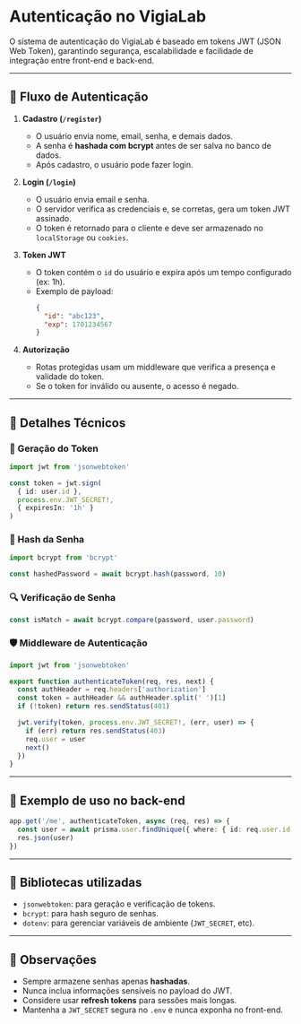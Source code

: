 # Autenticação no VigiaLab

O sistema de autenticação do VigiaLab é baseado em tokens JWT (JSON Web Token), garantindo segurança, escalabilidade e facilidade de integração entre front-end e back-end.

---

## 🔐 Fluxo de Autenticação

1. **Cadastro (`/register`)**
   - O usuário envia nome, email, senha, e demais dados.
   - A senha é **hashada com bcrypt** antes de ser salva no banco de dados.
   - Após cadastro, o usuário pode fazer login.

2. **Login (`/login`)**
   - O usuário envia email e senha.
   - O servidor verifica as credenciais e, se corretas, gera um token JWT assinado.
   - O token é retornado para o cliente e deve ser armazenado no `localStorage` ou `cookies`.

3. **Token JWT**
   - O token contém o `id` do usuário e expira após um tempo configurado (ex: 1h).
   - Exemplo de payload:
     ```json
     {
       "id": "abc123",
       "exp": 1701234567
     }
     ```

4. **Autorização**
   - Rotas protegidas usam um middleware que verifica a presença e validade do token.
   - Se o token for inválido ou ausente, o acesso é negado.

---

## 🔧 Detalhes Técnicos

### 🔑 Geração do Token

```ts
import jwt from 'jsonwebtoken'

const token = jwt.sign(
  { id: user.id },
  process.env.JWT_SECRET!,
  { expiresIn: '1h' }
)
```

### 🧂 Hash da Senha

```ts
import bcrypt from 'bcrypt'

const hashedPassword = await bcrypt.hash(password, 10)
```

### 🔍 Verificação de Senha

```ts
const isMatch = await bcrypt.compare(password, user.password)
```

### 🛡️ Middleware de Autenticação

```ts
import jwt from 'jsonwebtoken'

export function authenticateToken(req, res, next) {
  const authHeader = req.headers['authorization']
  const token = authHeader && authHeader.split(' ')[1]
  if (!token) return res.sendStatus(401)

  jwt.verify(token, process.env.JWT_SECRET!, (err, user) => {
    if (err) return res.sendStatus(403)
    req.user = user
    next()
  })
}
```

---

## 🧪 Exemplo de uso no back-end

```ts
app.get('/me', authenticateToken, async (req, res) => {
  const user = await prisma.user.findUnique({ where: { id: req.user.id } })
  res.json(user)
})
```

---

## 🧰 Bibliotecas utilizadas

- `jsonwebtoken`: para geração e verificação de tokens.
- `bcrypt`: para hash seguro de senhas.
- `dotenv`: para gerenciar variáveis de ambiente (`JWT_SECRET`, etc).

---

## 📌 Observações

- Sempre armazene senhas apenas **hashadas**.
- Nunca inclua informações sensíveis no payload do JWT.
- Considere usar **refresh tokens** para sessões mais longas.
- Mantenha a `JWT_SECRET` segura no `.env` e nunca exponha no front-end.